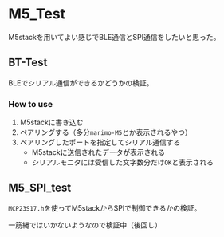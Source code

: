 # M5_Test

M5stackを用いてよい感じでBLE通信とSPI通信をしたいと思った。

## BT-Test

BLEでシリアル通信ができるかどうかの検証。

### How to use

1. M5stackに書き込む
1. ペアリングする（多分`marimo-M5`とか表示されるやつ）
1. ペアリングしたポートを指定してシリアル通信する
    - M5stackに送信されたデータが表示される
    - シリアルモニタには受信した文字数分だけ`OK`と表示される

## M5_SPI_test

`MCP23S17.h`を使ってM5stackからSPIで制御できるかの検証。

一筋縄ではいかないようなので検証中（後回し）